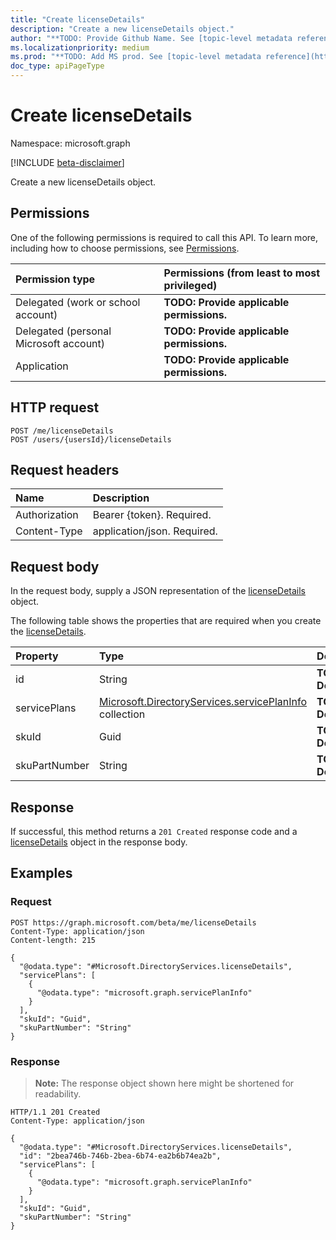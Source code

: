 ```yaml
---
title: "Create licenseDetails"
description: "Create a new licenseDetails object."
author: "**TODO: Provide Github Name. See [topic-level metadata reference](https://msgo.azurewebsites.net/add/document/guidelines/metadata.html#topic-level-metadata)**"
ms.localizationpriority: medium
ms.prod: "**TODO: Add MS prod. See [topic-level metadata reference](https://msgo.azurewebsites.net/add/document/guidelines/metadata.html#topic-level-metadata)**"
doc_type: apiPageType
---
```


# Create licenseDetails
Namespace: microsoft.graph

[!INCLUDE [beta-disclaimer](../../includes/beta-disclaimer.md)]

Create a new licenseDetails object.

## Permissions
One of the following permissions is required to call this API. To learn more, including how to choose permissions, see [Permissions](/graph/permissions-reference).

|Permission type|Permissions (from least to most privileged)|
|:---|:---|
|Delegated (work or school account)|**TODO: Provide applicable permissions.**|
|Delegated (personal Microsoft account)|**TODO: Provide applicable permissions.**|
|Application|**TODO: Provide applicable permissions.**|

## HTTP request

<!-- {
  "blockType": "ignored"
}
-->
``` http
POST /me/licenseDetails
POST /users/{usersId}/licenseDetails
```

## Request headers
|Name|Description|
|:---|:---|
|Authorization|Bearer {token}. Required.|
|Content-Type|application/json. Required.|

## Request body
In the request body, supply a JSON representation of the [licenseDetails](../resources/licensedetails.md) object.

The following table shows the properties that are required when you create the [licenseDetails](../resources/licensedetails.md).

|Property|Type|Description|
|:---|:---|:---|
|id|String|**TODO: Add Description**|
|servicePlans|[Microsoft.DirectoryServices.servicePlanInfo](../resources/serviceplaninfo.md) collection|**TODO: Add Description**|
|skuId|Guid|**TODO: Add Description**|
|skuPartNumber|String|**TODO: Add Description**|



## Response

If successful, this method returns a `201 Created` response code and a [licenseDetails](../resources/licensedetails.md) object in the response body.

## Examples

### Request
<!-- {
  "blockType": "request",
  "name": "create_licensedetails_from_"
}
-->
``` http
POST https://graph.microsoft.com/beta/me/licenseDetails
Content-Type: application/json
Content-length: 215

{
  "@odata.type": "#Microsoft.DirectoryServices.licenseDetails",
  "servicePlans": [
    {
      "@odata.type": "microsoft.graph.servicePlanInfo"
    }
  ],
  "skuId": "Guid",
  "skuPartNumber": "String"
}
```


### Response
>**Note:** The response object shown here might be shortened for readability.
<!-- {
  "blockType": "response",
  "truncated": true,
  "@odata.type": "Microsoft.DirectoryServices.licenseDetails"
}
-->
``` http
HTTP/1.1 201 Created
Content-Type: application/json

{
  "@odata.type": "#Microsoft.DirectoryServices.licenseDetails",
  "id": "2bea746b-746b-2bea-6b74-ea2b6b74ea2b",
  "servicePlans": [
    {
      "@odata.type": "microsoft.graph.servicePlanInfo"
    }
  ],
  "skuId": "Guid",
  "skuPartNumber": "String"
}
```

